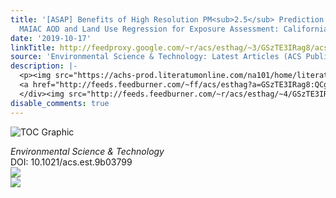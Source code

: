 ```yaml
---
title: '[ASAP] Benefits of High Resolution PM<sub>2.5</sub> Prediction using Satellite
  MAIAC AOD and Land Use Regression for Exposure Assessment: California Examples'
date: '2019-10-17'
linkTitle: http://feedproxy.google.com/~r/acs/esthag/~3/GSzTE3IRag8/acs.est.9b03799
source: 'Environmental Science & Technology: Latest Articles (ACS Publications)'
description: |-
  <p><img src="https://achs-prod.literatumonline.com/na101/home/literatum/publisher/achs/journals/content/esthag/0/esthag.ahead-of-print/acs.est.9b03799/20191016/images/medium/es9b03799_0005.gif" alt="TOC Graphic"/></p><div><cite>Environmental Science & Technology</cite></div><div>DOI: 10.1021/acs.est.9b03799</div><div class="feedflare">
  <a href="http://feeds.feedburner.com/~ff/acs/esthag?a=GSzTE3IRag8:QCgG2Pe3PtQ:yIl2AUoC8zA"><img src="http://feeds.feedburner.com/~ff/acs/esthag?d=yIl2AUoC8zA" border="0"></img></a>
  </div><img src="http://feeds.feedburner.com/~r/acs/esthag/~4/GSzTE3IRag8" ...
disable_comments: true
---
```

<p><img src="https://achs-prod.literatumonline.com/na101/home/literatum/publisher/achs/journals/content/esthag/0/esthag.ahead-of-print/acs.est.9b03799/20191016/images/medium/es9b03799_0005.gif" alt="TOC Graphic"/></p><div><cite>Environmental Science & Technology</cite></div><div>DOI: 10.1021/acs.est.9b03799</div><div class="feedflare">
<a href="http://feeds.feedburner.com/~ff/acs/esthag?a=GSzTE3IRag8:QCgG2Pe3PtQ:yIl2AUoC8zA"><img src="http://feeds.feedburner.com/~ff/acs/esthag?d=yIl2AUoC8zA" border="0"></img></a>
</div><img src="http://feeds.feedburner.com/~r/acs/esthag/~4/GSzTE3IRag8" ...